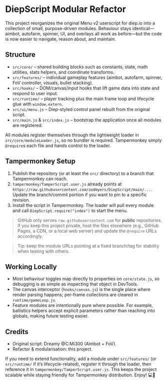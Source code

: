 # DiepScript Modular Refactor

This project reorganizes the original Menu v2 userscript for diep.io into a collection of small, purpose-driven modules. Behaviour stays identical—aimbot, autofarm, spinner, UI, and overlays all work as before—but the code is now easier to navigate, reason about, and maintain.

## Structure

- `src/core/` – shared building blocks such as constants, state, math utilities, stats helpers, and coordinate transforms.
- `src/features/` – individual gameplay features (aimbot, autofarm, spinner, FoV controller, visuals, bullet stacking).
- `src/hooks/` – DOM/canvas/input hooks that lift game data into state and respond to user input.
- `src/runtime/` – player tracking plus the main frame loop and lifecycle glue with `window.extern`.
- `src/ui/menu.js` – Diep-styled control panel rebuilt from the original script.
- `src/main.js` & `src/index.js` – bootstrap the application once all modules are registered.

All modules register themselves through the lightweight loader in `src/core/moduleLoader.js`, so no bundler is required. Tampermonkey simply `@require`s each file and hands control to the loader.

## Tampermonkey Setup

1. Publish the repository (or at least the `src/` directory) to a branch that Tampermonkey can reach.
2. `tampermonkey/TamperScript.user.js` already points at `https://raw.githubusercontent.com/zodmyers/DiepScript/main/...`. Update the branch/commit portion if you want to pin to a specific revision.
3. Install the script in Tampermonkey. The loader will pull every module and call `DiepScript.require("index")` to start the menu.

> GitHub only serves `raw.githubusercontent.com` for **public** repositories. If you keep this project private, host the files elsewhere (e.g., GitHub Pages, a CDN, or a local web server) and update the `@require` URLs accordingly.

> Tip: keep the module URLs pointing at a fixed branch/tag for stability when testing with others.

## Working Locally

- Most behaviour toggles map directly to properties on `core/state.js`, so debugging is as simple as inspecting that object in DevTools.
- The canvas interceptor (`hooks/canvas.js`) is the single place where render parsing happens; per-frame collections are cleared in `runtime/gameLoop.js`.
- Feature modules are intentionally pure where possible. For example, ballistics helpers accept explicit parameters rather than reaching into globals, making future testing easier.

## Credits

- Original script: Dreamy @C:Mi300 (Aimbot + FoV).
- Refactor & modularisation: this project.

If you need to extend functionality, add a module under `src/features/` (or `src/runtime/` if it’s lifecycle-related), register it through the loader, then reference it in `tampermonkey/TamperScript.user.js`. This keeps the project scalable while staying friendly for Tampermonkey distribution. Enjoy! 💻🎯
